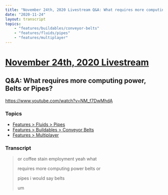 ```yaml
---
title: "November 24th, 2020 Livestream Q&A: What requires more computing power, Belts or Pipes?"
date: "2020-11-24"
layout: transcript
topics:
    - "features/buildables/conveyor-belts"
    - "features/fluids/pipes"
    - "features/multiplayer"
---
```

# [November 24th, 2020 Livestream](../2020-11-24.md)
## Q&A: What requires more computing power, Belts or Pipes?
https://www.youtube.com/watch?v=NM_f7DwMhdA

### Topics
* [Features > Fluids > Pipes](../topics/features/fluids/pipes.md)
* [Features > Buildables > Conveyor Belts](../topics/features/buildables/conveyor-belts.md)
* [Features > Multiplayer](../topics/features/multiplayer.md)

### Transcript

> or coffee stain employment yeah what
> 
> requires more computing power belts or
> 
> pipes i would say belts
> 
> um
> 
